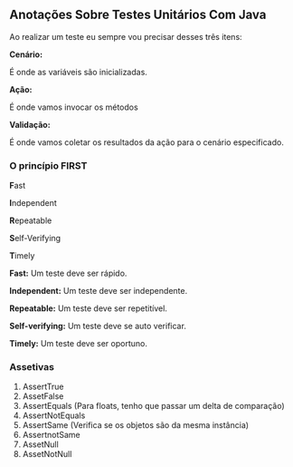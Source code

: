## Anotações Sobre Testes Unitários Com Java

Ao realizar um teste eu sempre vou precisar desses três itens:

**Cenário:**

É onde as variáveis são inicializadas.

**Ação:**

É onde vamos invocar os métodos
	
**Validação:**

É onde vamos coletar os resultados da ação para o cenário especificado.

### O princípio FIRST

**F**ast

**I**ndependent

**R**epeatable

**S**elf-Verifying

**T**imely

**Fast:** Um teste deve ser rápido.

**Independent:** Um teste deve ser independente.

**Repeatable:** Um teste deve ser repetitível.

**Self-verifying:** Um teste deve se auto verificar.

**Timely:** Um teste deve ser oportuno.

### Assetivas

1. AssertTrue
2. AssetFalse
3. AssertEquals (Para floats, tenho que passar um delta de comparação)
4. AssertNotEquals
4. AssertSame (Verifica se os objetos são da mesma instância)
5. AssertnotSame
5. AssetNull
6. AssetNotNull